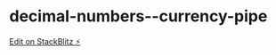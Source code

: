 # decimal-numbers--currency-pipe

[Edit on StackBlitz ⚡️](https://stackblitz.com/edit/stackblitz-starters-pmacid)